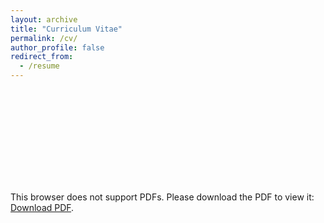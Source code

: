 ```yaml
---
layout: archive
title: "Curriculum Vitae"
permalink: /cv/
author_profile: false
redirect_from:
  - /resume
---
```


<object data="https://lijingwang.github.io/files/Lijing_CV_Oct30_2025.pdf" type="application/pdf" width="750px" height="750px">
    <embed src="https://lijingwang.github.io/files/Lijing_CV_Oct30_2025.pdf" type="application/pdf">
        <p>This browser does not support PDFs. Please download the PDF to view it: <a href="https://lijingwang.github.io/files/Lijing_CV_Oct22_2025.pdf">Download PDF</a>.</p>
    </embed>
</object>

